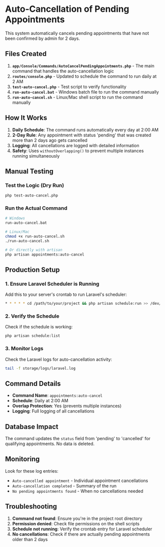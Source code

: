 # Auto-Cancellation of Pending Appointments

This system automatically cancels pending appointments that have not been confirmed by admin for 2 days.

## Files Created

1. **`app/Console/Commands/AutoCancelPendingAppointments.php`** - The main command that handles the auto-cancellation logic
2. **`routes/console.php`** - Updated to schedule the command to run daily at 2 AM
3. **`test-auto-cancel.php`** - Test script to verify functionality
4. **`run-auto-cancel.bat`** - Windows batch file to run the command manually
5. **`run-auto-cancel.sh`** - Linux/Mac shell script to run the command manually

## How It Works

1. **Daily Schedule**: The command runs automatically every day at 2:00 AM
2. **2-Day Rule**: Any appointment with status 'pending' that was created more than 2 days ago gets cancelled
3. **Logging**: All cancellations are logged with detailed information
4. **Safety**: Uses `withoutOverlapping()` to prevent multiple instances running simultaneously

## Manual Testing

### Test the Logic (Dry Run)
```bash
php test-auto-cancel.php
```

### Run the Actual Command
```bash
# Windows
run-auto-cancel.bat

# Linux/Mac
chmod +x run-auto-cancel.sh
./run-auto-cancel.sh

# Or directly with artisan
php artisan appointments:auto-cancel
```

## Production Setup

### 1. Ensure Laravel Scheduler is Running

Add this to your server's crontab to run Laravel's scheduler:
```bash
* * * * * cd /path/to/your/project && php artisan schedule:run >> /dev/null 2>&1
```

### 2. Verify the Schedule

Check if the schedule is working:
```bash
php artisan schedule:list
```

### 3. Monitor Logs

Check the Laravel logs for auto-cancellation activity:
```bash
tail -f storage/logs/laravel.log
```

## Command Details

- **Command Name**: `appointments:auto-cancel`
- **Schedule**: Daily at 2:00 AM
- **Overlap Protection**: Yes (prevents multiple instances)
- **Logging**: Full logging of all cancellations

## Database Impact

The command updates the `status` field from 'pending' to 'cancelled' for qualifying appointments. No data is deleted.

## Monitoring

Look for these log entries:
- `Auto-cancelled appointment` - Individual appointment cancellations
- `Auto-cancellation completed` - Summary of the run
- `No pending appointments found` - When no cancellations needed

## Troubleshooting

1. **Command not found**: Ensure you're in the project root directory
2. **Permission denied**: Check file permissions on the shell scripts
3. **Schedule not running**: Verify the crontab entry for Laravel scheduler
4. **No cancellations**: Check if there are actually pending appointments older than 2 days





